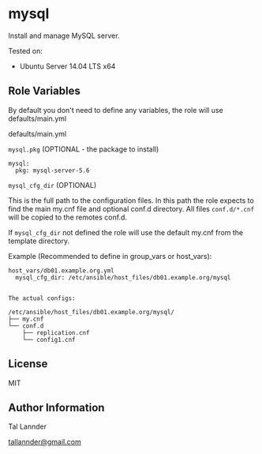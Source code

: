 mysql
=====

Install and manage MySQL server.

Tested on:
 - Ubuntu Server 14.04 LTS x64


Role Variables
--------------

By default you don't need to define any variables, the role will use defaults/main.yml


defaults/main.yml

`mysql.pkg` (OPTIONAL - the package to install)

```
mysql:
  pkg: mysql-server-5.6
```

`mysql_cfg_dir` (OPTIONAL)

This is the full path to the configuration files. In this path the role expects to find
the main my.cnf file and optional conf.d directory. All files `conf.d/*.cnf` will be copied
to the remotes conf.d.

If `mysql_cfg_dir` not defined the role will use the default my.cnf from the template directory.

Example (Recommended to define in group_vars or host_vars):

```
host_vars/db01.example.org.yml
  mysql_cfg_dir: /etc/ansible/host_files/db01.example.org/mysql


The actual configs:

/etc/ansible/host_files/db01.example.org/mysql/
├── my.cnf
└── conf.d
    ├── replication.cnf
    └── config1.cnf
```

License
-------

MIT


Author Information
------------------

Tal Lannder

tallannder@gmail.com
